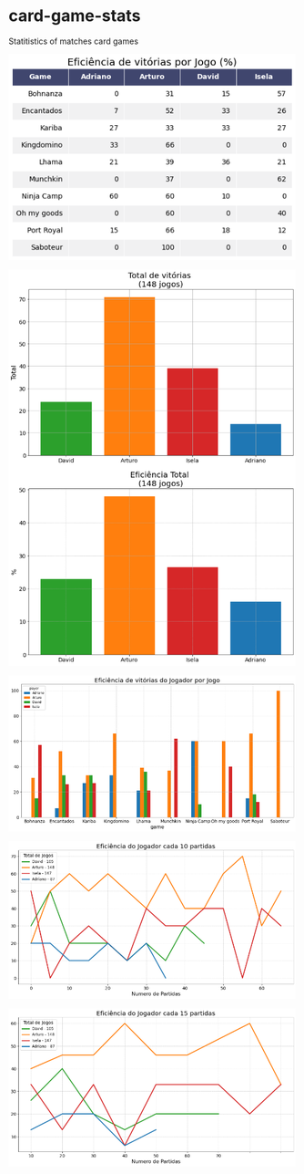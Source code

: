 # card-game-stats
Statitistics of matches card games
<div align="center">
  <img src="https://raw.githubusercontent.com/mhacarthur/card-game-stats/main/fig/Eficiencia_por_jogo_table.png" alt="Tabela estatísticas">
</div>

![General Statistics](https://raw.githubusercontent.com/mhacarthur/card-game-stats/main/fig/general_statistics.png)

![Eficiencia por Jogo](https://raw.githubusercontent.com/mhacarthur/card-game-stats/main/fig/eficiencia_por_jogo.png)

![Eficiencia cada 10](https://raw.githubusercontent.com/mhacarthur/card-game-stats/main/fig/eficiencia_cada_10.png)

![Eficiencia cada 15](https://raw.githubusercontent.com/mhacarthur/card-game-stats/main/fig/eficiencia_cada_15.png)
